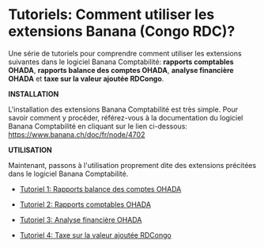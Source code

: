 # Tutoriels: Comment utiliser les extensions Banana (Congo RDC)?

Une série de tutoriels pour comprendre comment utiliser les extensions suivantes dans le logiciel Banana Comptabilité: **rapports comptables OHADA**, **rapports balance des comptes OHADA**, **analyse financière OHADA** et **taxe sur la valeur ajoutée RDCongo**.

**INSTALLATION**

L'installation des extensions Banana Comptabilité est très simple. Pour savoir comment y procéder, référez-vous à la documentation du logiciel Banana Comptabilité en cliquant sur le lien ci-dessous:
https://www.banana.ch/doc/fr/node/4702

**UTILISATION**

Maintenant, passons à l'utilisation proprement dite des extensions précitées dans le logiciel Banana Comptabilité.

- [Tutoriel 1: Rapports balance des comptes OHADA](tutorial1_accounting_reports.md)

- [Tutoriel 2: Rapports comptables OHADA](tutorial2_accounting_reports.md)

- [Tutoriel 3: Analyse financière OHADA]()

- [Tutoriel 4: Taxe sur la valeur ajoutée RDCongo]()

